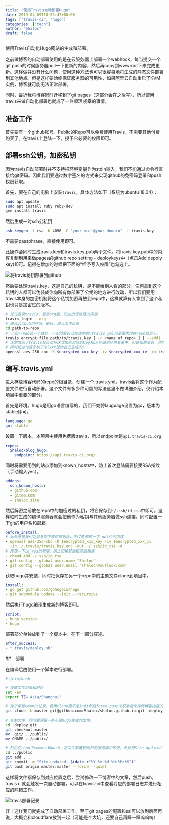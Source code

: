 ```yaml
---
title: "使用Travis自动部署Hugo"
date: 2019-04-09T18:53:47+08:00
tags: ["travis-ci", "hugo"]
categories: ["tech"]
author: "Shaloc"
draft: false
---
```


使用Travis自动化Hugo网站的生成和部署。

<!--more-->


之前做博客的自动部署使用的是在云服务器上部署一个webhook，每当提交一个git push的时候服务器pull一下更新的内容，然后再copy到wwwroot下来完成更新。这样做并没有什么问题，使用这种方法也可以很容易地将生成的静态文件部署到其他地点。但是这样要始终保证服务器的可用性，如果阿里云自动重启了KVM实例，博客就可能无法正常部署。

同时，最近我将博客同时迁移到了git pages（这部分会在之后写），所以使用travis来做自动化部署也就成了一件顺理成章的事情。

<!--more-->

## 准备工作

首先要有一个github账号。Public的Repo可以免费使用Travis，不需要其他付费购买了。在travis上登陆一下，授予它必要的权限即可。

## 部署ssh公钥，加密私钥

因为travis自动部署时并不支持把环境变量作为stdin输入，我们不能通过命令行直接给git密码。因此我们要通过数字签名的方式来实现github的免密码登录和push权限获取。

首先，要在自己的电脑上安装`travis`，具体方法如下（系统为ubuntu 18.04）：

```bash
sudo apt update
sudo apt install ruby ruby-dev
gem install travis
```

然后生成一对ssh公私钥

```bash
ssh-keygen -t rsa -b 4096 -C "your_mail@your_domain" -f travis.key 
```
不需要passphrase，直接使用即可。

此操作会同时生成travis.key和travis.key.pub两个文件。将travis.key.pub中的内容复制到用来做pages的github repo setting - deploykeys中（点击Add depoly key)即可。记得在增加的时候把下面的“给予写入权限”也勾选上。

![将travis秘钥部署到github](https://i.loli.net/2019/04/09/5cac7de543149.png)

然后要处理travis.key，这是自己的私钥，是不能给别人看的部分，任何拿到这个私钥的人都可以伪装成你向所有你部署了公钥的地方进行改动，所以我们要用travis本身的加密机制将这个私钥加密再放到repo中，这样就算有人拿到了这个私钥也只是加密过的版本。

```bash
# 首先登录travis，登录org版，防止出现奇怪的问题
travis login --org
# 输入github用户名、密码，进入工作目录
cd path-to-repo
# -r和--add选一个就好，--add会自动修改你的.travis.yml但是要求你在repo目录下。
travis encrypt-file path/to/travis.key [ -r <name of repo> ] [ --add] -p
# 正常情况下travis会自动将这次加密对应的key和iv存储到环境变量中，但是如果没有，你需要自己复制下面的key和iv并在travis中部署。
# 同时把这句话复制下来(xxx是你自己生成的)：
openssl aes-256-cbc -K $encrypted_xxx_key -iv $encrypted_xxx_iv -in travis.key.enc -out ./travis.key -d
```

## 编写.travis.yml

进入存放博客代码的repo的根目录，创建一个.travis.yml。travis会将这个作为配置文件进行自动部署。这个文件有多少种可能的写法这里不做详细介绍，仅介绍本项目中重要的部分。

首先是环境。hugo是用go语言编写的，我们不妨将lauguage设置为go，版本为stable即可。

```yaml
language: go
go: stable
```

设置一下版本，本项目中使用免费版travis，所以endpoint是`api.travis-ci.org`

```yaml
repos:
  Shaloc/blog_hugo:
    endpoint: https://api.travis-ci.org/
```

同时将需要用到的站点添加到known_hosts中，防止首次登陆需要接受RSA指纹（手动输入yes）。

```yaml
addons:
  ssh_known_hosts:
  - github.com
  - gitee.com
  - shaloc.site
```

然后解密之前放在repo中的加密过的私钥，将它保存到`~/.ssh/id_rsa`中即可。这样临时生成的编译服务器就会把他作为私钥与其他服务器做ssh连接。同时配置一下git的用户名和邮箱。

```yaml
before_install:
# 此处就是我们之前复制下来的那句话，不过要修改一下-out后的内容
- openssl aes-256-cbc -K $encrypted_xxx_key -iv $encrypted_xxx_iv
  -in ./.travis/travis.key.enc -out ~/.ssh/id_rsa -d
# 修改一下id_rsa的权限，防止它被其他服务器拒绝
- chmod 400 ~/.ssh/id_rsa
- git config --global user.name "Shaloc"
- git config --global user.email "shalocn@outlook.com"
```

获取hugo并安装，同时把保存在另一个repo中的主题文件clone到项目中。

```yaml
install:
- go get github.com/gohugoio/hugo
- git submodule update --init --recursive
```

然后执行hugo编译生成新的博客即可。

```yaml
script:
- hugo version
- hugo
```

部署部分单独放到了一个脚本中，在下一部分叙述。

```yaml
after_success:
- ".travis/deploy.sh"
```

##　部署

在编译后由使用一个脚本进行部署。

```bash
#!/bin/bash

# 设置工作目录和时区
set -ev
export TZ='Asia/Shanghai'

# 为了保留commit记录，使用clone而不是init然后force push来获取用来存储博客内容的repo
git clone -b master git@github.com:Shaloc/shaloc.github.io.git .deploy_git

# 复制文件，同时要保留一些不是hugo生成的文件。
cd .deploy_git
git checkout master
mv .git/ ../public/
mv CNAME ../public/

# 然后在repo中commit和push，将文件部署到最终的服务器中即可。此处用Site updated : 日期-时间 作为commit格式。
cd ../public
git add .
git commit -m "Site updated: $(date +"%Y-%m-%d %H:%M:%S")"
git push origin master:master --force --quiet
```

这样将文件都保存到对应位置之后，尝试修改一下博客中的文章，然后push，travis ci就会触发一次自动部署，可以在travis-ci中查看对应的部署日志并进行相应的除错工作。

![travis部署记录](https://i.loli.net/2019/04/09/5cac84b009b4e.png)

好！这样我们就完成了自动部署工作。至于git pages的配置和ssl可以放到后面再说，大概会和cloudflare放到一起（可能是个大坑，还要自己再踩一踩呜呜呜）